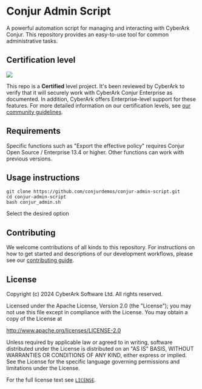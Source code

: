 # Conjur Admin Script
A powerful automation script for managing and interacting with CyberArk Conjur.
This repository provides an easy-to-use tool for common administrative tasks.

## Certification level
![](https://img.shields.io/badge/Certification%20Level-Certified-6C757D?link=https://github.com/cyberark/community/blob/master/Conjur/conventions/certification-levels.md)

This repo is a **Certified** level project. It's been reviewed by CyberArk to verify that it will securely
work with CyberArk Conjur Enterprise as documented. In addition, CyberArk offers Enterprise-level support for these features. For
more detailed  information on our certification levels, see [our community guidelines](https://github.com/cyberark/community/blob/master/Conjur/conventions/certification-levels.md#community).

## Requirements

Specific functions such as "Export the effective policy" requires Conjur Open Source / Enterprise 13.4 or higher.
Other functions can work with previous versions.

## Usage instructions

```
git clone https://github.com/conjurdemos/conjur-admin-script.git
cd conjur-admin-script
bash conjur_admin.sh
```
Select the desired option


## Contributing

We welcome contributions of all kinds to this repository. For instructions on how to get started and descriptions
of our development workflows, please see our [contributing guide](CONTRIBUTING.md).

## License

Copyright (c) 2024 CyberArk Software Ltd. All rights reserved.

Licensed under the Apache License, Version 2.0 (the "License");
you may not use this file except in compliance with the License.
You may obtain a copy of the License at

   http://www.apache.org/licenses/LICENSE-2.0

Unless required by applicable law or agreed to in writing, software
distributed under the License is distributed on an "AS IS" BASIS,
WITHOUT WARRANTIES OR CONDITIONS OF ANY KIND, either express or implied.
See the License for the specific language governing permissions and
limitations under the License.

For the full license text see [`LICENSE`](LICENSE).
